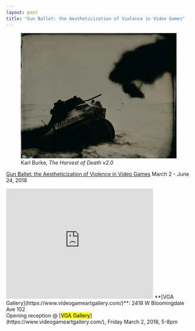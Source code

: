 ```yaml
---
layout: post
title: "Gun Ballet: the Aestheticization of Violence in Video Games"
---
```

<figure>
<img alt="burke" src="/assets/images/burke.png">
<figcaption>Karl Burke, <em>The Harvest of Death v2.0</em></figcaption>
</figure>
<p>
<a href="https://www.videogameartgallery.com/events/2018/3/2/gun-ballet-the-aestheticization-of-violence-in-video-games">Gun Ballet: the Aestheticization of Violence in Video Games</a>
March 2 - June 24, 2018
</p>
<iframe src="https://www.google.com/maps/embed?pb=!1m14!1m8!1m3!1d11876.036976401963!2d-87.68799!3d41.91416!3m2!1i1024!2i768!4f13.1!3m3!1m2!1s0x0%3A0xc56fae1adae13234!2sVGA+Gallery!5e0!3m2!1sen!2sus!4v1512853525658" width="400" height="300" frameborder="0" style="border:0" allowfullscreen></iframe>
<span class="post-meta">
**[VGA Gallery](https://www.videogameartgallery.com/)**: 2418 W Bloomingdale Ave 102<br />
Opening reception @ [<mark>VGA Gallery</mark>](https://www.videogameartgallery.com/), Friday March 2, 2018, 5-8pm
</span>
